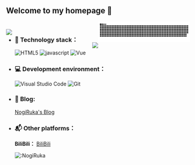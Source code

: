 ## Welcome to my homepage :wave:

<picture>
    <source media="(prefers-color-scheme: dark)" srcset="https://raw.githubusercontent.com/NogiRuka/nogiruka/output/github-contribution-grid-snake-dark.svg">
    <source media="(prefers-color-scheme: light)" srcset="https://raw.githubusercontent.com/NogiRuka/nogiruka/output/github-contribution-grid-snake.svg">
    <img align="right" width="50%" alt="github contribution grid snake animation" src="https://raw.githubusercontent.com/NogiRuka/nogiruka/output/github-contribution-grid-snake.svg">
</picture>

<picture>
    <source media="(prefers-color-scheme: dark)" srcset="https://github-readme-stats-ouuan.vercel.app/api?username=NogiRuka&theme=vue-dark&show_icons=true&rank_icon=github">
    <source media="(prefers-color-scheme: light)" srcset="https://github-readme-stats-ouuan.vercel.app/api?username=NogiRuka&theme=vue&show_icons=true&rank_icon=github">
    <img align="right" style="margin-top:20px;" width="50%" src="https://github-readme-stats-ouuan.vercel.app/api?username=NogiRuka&theme=vue&show_icons=true&rank_icon=github">
</picture>

<picture>
    <source media="(prefers-color-scheme: dark)" srcset="https://github-readme-stats.vercel.app/api/top-langs/?username=NogiRuka&layout=compact">
    <source media="(prefers-color-scheme: light)" srcset="https://github-readme-stats.vercel.app/api/top-langs/?username=NogiRuka&layout=compact">
    <img align="right" style="margin-top:20px;" width="auto" src="https://github-readme-stats.vercel.app/api/top-langs/?username=NogiRuka&layout=compact">
</picture>

- ### 🔨 Technology stack：

  ![HTML5](https://img.shields.io/badge/-HTML5-E34F26?style=flat-square&logo=html5&logoColor=white) ![javascript](https://img.shields.io/badge/-JavaScript-3776AB?style=flat-square&logo=javascript&logoColor=white) ![Vue](https://img.shields.io/badge/-Vue-20BB87?style=flat-square&logo=vue.js&logoColor=white)

- ### 💻 **Development environment：**

  ![Visual Studio Code](https://img.shields.io/badge/-Visual_Studio_Code-007ACC?style=flat-square&logo=visual-studio-code&logoColor=white) ![Git](https://img.shields.io/badge/-Git-F05032?style=flat-square&logo=git&logoColor=white)


- ### 📝 **Blog:**

  [NogiRuka's Blog](https://nogiruka.top)

- ### 📬 **Other platforms：**

  **BiliBili：** [BiliBili](https://space.bilibili.com/420385011)
  
  ![:NogiRuka](https://count.getloli.com/get/@:NogiRuka?theme=rule34)

